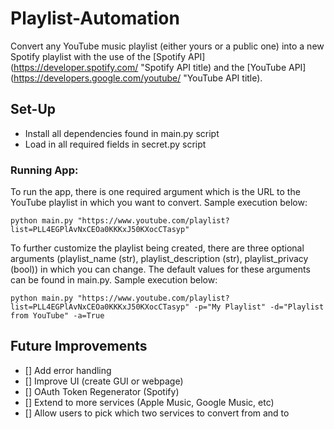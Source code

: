 # Playlist-Automation

Convert any YouTube music playlist (either yours or a public one) into a new Spotify playlist with the use of the [Spotify API](https://developer.spotify.com/ "Spotify API title) and the [YouTube API](https://developers.google.com/youtube/ "YouTube API title). 

## Set-Up ## 
* Install all dependencies found in main.py script 
* Load in all required fields in secret.py script 

### Running App: ### 

To run the app, there is one required argument which is the URL to the YouTube playlist in which you want to convert. Sample execution below: 

`python main.py "https://www.youtube.com/playlist?list=PLL4EGPlAvNxCEOa0KKKxJ50KXocCTasyp"`

To further customize the playlist being created, there are three optional arguments (playlist_name (str), playlist_description (str), playlist_privacy (bool)) in which you can change. The default values for these arguments can be found in main.py. Sample execution below: 

`python main.py "https://www.youtube.com/playlist?list=PLL4EGPlAvNxCEOa0KKKxJ50KXocCTasyp" -p="My Playlist" -d="Playlist from YouTube" -a=True`

## Future Improvements ## 
- [] Add error handling 
- [] Improve UI (create GUI or webpage)
- [] OAuth Token Regenerator (Spotify)
- [] Extend to more services (Apple Music, Google Music, etc) 
- [] Allow users to pick which two services to convert from and to 
